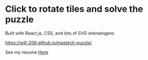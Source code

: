 # Click to rotate tiles and solve the puzzle 
Built with React.js, CSS, and lots of SVG shenanigans 

https://will-206.github.io/mastech-puzzle/

See my resume [Here](https://williamhelton.dev)
